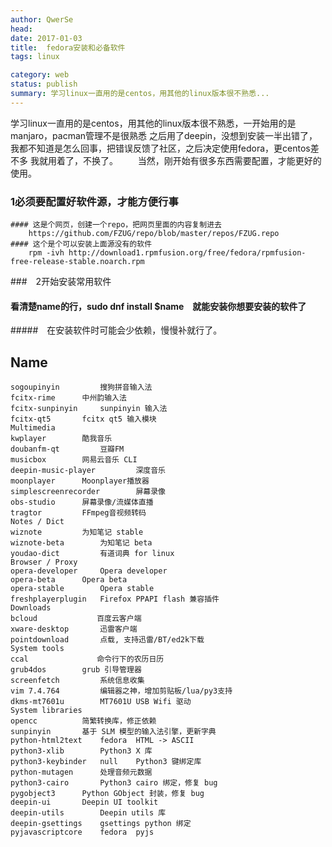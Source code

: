 ```yaml
---
author: QwerSe
head: 
date: 2017-01-03
title:  fedora安装和必备软件
tags: linux

category: web
status: publish
summary: 学习linux一直用的是centos，用其他的linux版本很不熟悉...
---
```


学习linux一直用的是centos，用其他的linux版本很不熟悉，一开始用的是manjaro，pacman管理不是很熟悉
之后用了deepin，没想到安装一半出错了，我都不知道是怎么回事，把错误反馈了社区，之后决定使用fedora，更centos差不多
我就用着了，不换了。
　　当然，刚开始有很多东西需要配置，才能更好的使用。
### 1必须要配置好软件源，才能方便行事
	
	
	#### 这是个网页，创建一个repo，把网页里面的内容复制进去
		https://github.com/FZUG/repo/blob/master/repos/FZUG.repo
	#### 这个是个可以安装上面源没有的软件
		rpm -ivh http://download1.rpmfusion.org/free/fedora/rpmfusion-free-release-stable.noarch.rpm


###　2开始安装常用软件


#### 看清楚name的行，sudo dnf install $name　就能安装你想要安装的软件了
#####　在安装软件时可能会少依赖，慢慢补就行了。	 
## Name 
```	
sogoupinyin 	 	搜狗拼音输入法
fcitx-rime 		中州韵输入法
fcitx-sunpinyin 	sunpinyin 输入法
fcitx-qt5 		fcitx qt5 输入模块
Multimedia
kwplayer 	 	酷我音乐
doubanfm-qt 	 	豆瓣FM
musicbox 	 	网易云音乐 CLI
deepin-music-player 	 	深度音乐
moonplayer 		Moonplayer播放器
simplescreenrecorder 	 	屏幕录像
obs-studio 	 	屏幕录像/流媒体直播
tragtor 	 	FFmpeg音视频转码
Notes / Dict
wiznote 		为知笔记 stable
wiznote-beta 	 	为知笔记 beta
youdao-dict 	 	有道词典 for linux
Browser / Proxy
opera-developer  	Opera developer
opera-beta 	 	Opera beta
opera-stable 	 	Opera stable
freshplayerplugin 	Firefox PPAPI flash 兼容插件
Downloads
bcloud 	　　　　　 	百度云客户端
xware-desktop 	 	迅雷客户端
pointdownload 		点载, 支持迅雷/BT/ed2k下载
System tools
ccal 	　　　　　	命令行下的农历日历
grub4dos 		grub 引导管理器
screenfetch 		系统信息收集
vim 7.4.764 		编辑器之神，增加剪贴板/lua/py3支持
dkms-mt7601u 		MT7601U USB Wifi 驱动
System libraries
opencc 		 	简繁转换库，修正依赖
sunpinyin 	 	基于 SLM 模型的输入法引擎，更新字典
python-html2text 	fedora 	HTML -> ASCII
python3-xlib 		Python3 X 库
python3-keybinder 	null 	Python3 键绑定库
python-mutagen 		处理音频元数据
python3-cairo 		Python3 cairo 绑定，修复 bug
pygobject3 		Python GObject 封装，修复 bug
deepin-ui 		Deepin UI toolkit
deepin-utils 		Deepin utils 库
deepin-gsettings 	gsettings python 绑定
pyjavascriptcore 	fedora 	pyjs
```


	
